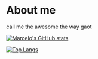 # About me
call me the awesome the way gaot

[![Marcelo's GitHub stats](https://github-readme-stats.vercel.app/api?username=PedroElFrijol)](https://github.com/anuraghazra/github-readme-stats)

[![Top Langs](https://github-readme-stats.vercel.app/api/top-langs/?username=PedroElFrijol&layout=compact)](https://github.com/anuraghazra/github-readme-stats)
